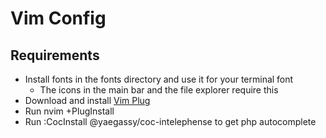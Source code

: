 # Vim Config

## Requirements

- Install fonts in the fonts directory and use it for your terminal font
  - The icons in the main bar and the file explorer require this
- Download and install [Vim Plug](https://github.com/junegunn/vim-plug)
- Run nvim +PlugInstall
- Run :CocInstall @yaegassy/coc-intelephense to get php autocomplete

